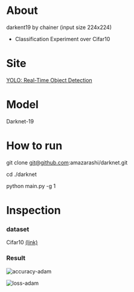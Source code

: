 # About

darkent19 by chainer
(input size 224x224)

- Classification Experiment over Cifar10

# Site

[YOLO: Real-Time Object Detection](https://pjreddie.com/darknet/yolo/)

# Model

Darknet-19

# How to run

git clone git@github.com:amazarashi/darknet.git

cd ./darknet

python main.py -g 1

# Inspection

### dataset
Cifar10 [(link)](https://www.cs.toronto.edu/~kriz/cifar.html)

### Result

![accuracy-adam](https://github.com/amazarashi/darknet/blob/develop/result/momsgd/accuracy.png "accuracy")

![loss-adam](https://github.com/amazarashi/darknet/blob/develop/result/momsgd/loss.png "loss")

